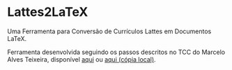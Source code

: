 # Lattes2LaTeX

Uma Ferramenta para Conversão de Currículos Lattes em Documentos LaTeX.

Ferramenta desenvolvida seguindo os passos descritos no TCC do Marcelo Alves Teixeira, disponível [aqui](https://www.inf.ufrgs.br/~nicolas/pdf/tcc_teixeira.pdf) ou [aqui (cópia local)](tcc_teixeira.pdf).      